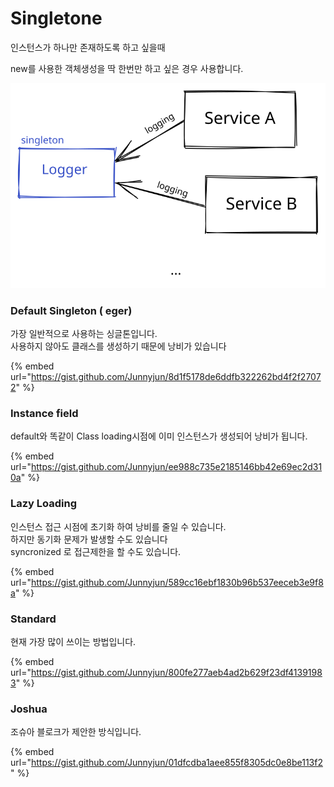 # Singletone

인스턴스가 하나만 존재하도록 하고 싶을때

new를 사용한 객체생성을 딱 한번만 하고 싶은 경우 사용합니다.

<img src="../../.gitbook/assets/file.drawing.svg" alt="" class="gitbook-drawing">

### Default Singleton ( eger)

가장 일반적으로 사용하는 싱글톤입니다.\
사용하지 않아도 클래스를 생성하기 때문에 낭비가 있습니다

{% embed url="https://gist.github.com/Junnyjun/8d1f5178de6ddfb322262bd4f2f27072" %}

### Instance field

default와 똑같이 Class loading시점에 이미 인스턴스가 생성되어 낭비가 됩니다.

{% embed url="https://gist.github.com/Junnyjun/ee988c735e2185146bb42e69ec2d310a" %}

### Lazy Loading

인스턴스 접근 시점에 초기화 하여 낭비를 줄일 수 있습니다.\
하지만 동기화 문제가 발생할 수도 있습니다\
syncronized 로 접근제한을 할 수도 있습니다.

{% embed url="https://gist.github.com/Junnyjun/589cc16ebf1830b96b537eeceb3e9f8a" %}

### Standard

현재 가장 많이 쓰이는 방법입니다.

{% embed url="https://gist.github.com/Junnyjun/800fe277aeb4ad2b629f23df41391983" %}

### Joshua

조슈아 블로크가 제안한 방식입니다.

{% embed url="https://gist.github.com/Junnyjun/01dfcdba1aee855f8305dc0e8be113f2" %}
